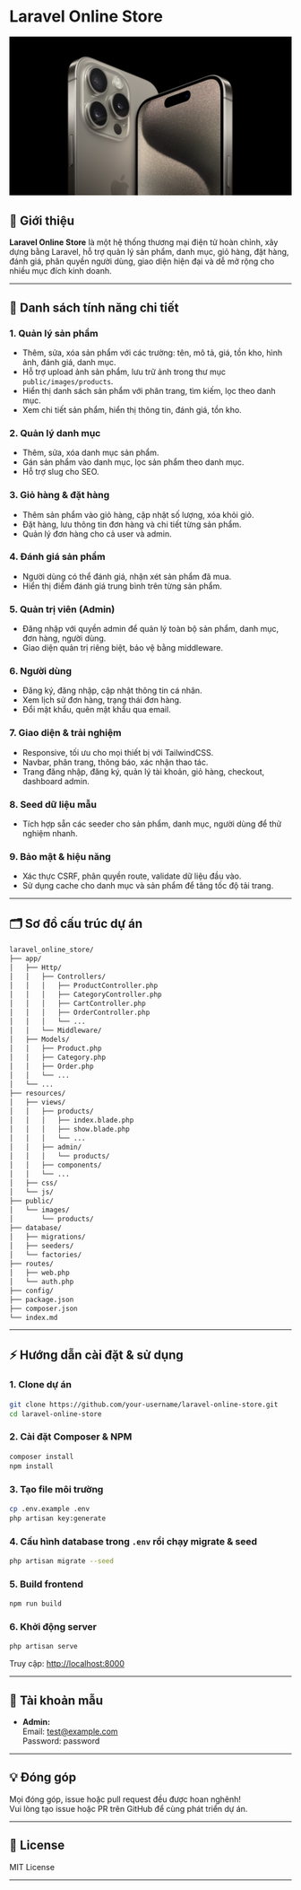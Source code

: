 # Laravel Online Store

![Laravel Online Store Banner](public/images/products/Apple-iPhone-15-Pro.png)

## 🛒 Giới thiệu

**Laravel Online Store** là một hệ thống thương mại điện tử hoàn chỉnh, xây dựng bằng Laravel, hỗ trợ quản lý sản phẩm, danh mục, giỏ hàng, đặt hàng, đánh giá, phân quyền người dùng, giao diện hiện đại và dễ mở rộng cho nhiều mục đích kinh doanh.

---

## 🌟 Danh sách tính năng chi tiết

### 1. Quản lý sản phẩm
- Thêm, sửa, xóa sản phẩm với các trường: tên, mô tả, giá, tồn kho, hình ảnh, đánh giá, danh mục.
- Hỗ trợ upload ảnh sản phẩm, lưu trữ ảnh trong thư mục `public/images/products`.
- Hiển thị danh sách sản phẩm với phân trang, tìm kiếm, lọc theo danh mục.
- Xem chi tiết sản phẩm, hiển thị thông tin, đánh giá, tồn kho.

### 2. Quản lý danh mục
- Thêm, sửa, xóa danh mục sản phẩm.
- Gán sản phẩm vào danh mục, lọc sản phẩm theo danh mục.
- Hỗ trợ slug cho SEO.

### 3. Giỏ hàng & đặt hàng
- Thêm sản phẩm vào giỏ hàng, cập nhật số lượng, xóa khỏi giỏ.
- Đặt hàng, lưu thông tin đơn hàng và chi tiết từng sản phẩm.
- Quản lý đơn hàng cho cả user và admin.

### 4. Đánh giá sản phẩm
- Người dùng có thể đánh giá, nhận xét sản phẩm đã mua.
- Hiển thị điểm đánh giá trung bình trên từng sản phẩm.

### 5. Quản trị viên (Admin)
- Đăng nhập với quyền admin để quản lý toàn bộ sản phẩm, danh mục, đơn hàng, người dùng.
- Giao diện quản trị riêng biệt, bảo vệ bằng middleware.

### 6. Người dùng
- Đăng ký, đăng nhập, cập nhật thông tin cá nhân.
- Xem lịch sử đơn hàng, trạng thái đơn hàng.
- Đổi mật khẩu, quên mật khẩu qua email.

### 7. Giao diện & trải nghiệm
- Responsive, tối ưu cho mọi thiết bị với TailwindCSS.
- Navbar, phân trang, thông báo, xác nhận thao tác.
- Trang đăng nhập, đăng ký, quản lý tài khoản, giỏ hàng, checkout, dashboard admin.

### 8. Seed dữ liệu mẫu
- Tích hợp sẵn các seeder cho sản phẩm, danh mục, người dùng để thử nghiệm nhanh.

### 9. Bảo mật & hiệu năng
- Xác thực CSRF, phân quyền route, validate dữ liệu đầu vào.
- Sử dụng cache cho danh mục và sản phẩm để tăng tốc độ tải trang.

---

## 🗂️ Sơ đồ cấu trúc dự án

```
laravel_online_store/
├── app/
│   ├── Http/
│   │   ├── Controllers/
│   │   │   ├── ProductController.php
│   │   │   ├── CategoryController.php
│   │   │   ├── CartController.php
│   │   │   ├── OrderController.php
│   │   │   └── ...
│   │   └── Middleware/
│   ├── Models/
│   │   ├── Product.php
│   │   ├── Category.php
│   │   ├── Order.php
│   │   └── ...
│   └── ...
├── resources/
│   ├── views/
│   │   ├── products/
│   │   │   ├── index.blade.php
│   │   │   ├── show.blade.php
│   │   │   └── ...
│   │   ├── admin/
│   │   │   └── products/
│   │   ├── components/
│   │   └── ...
│   ├── css/
│   └── js/
├── public/
│   └── images/
│       └── products/
├── database/
│   ├── migrations/
│   ├── seeders/
│   └── factories/
├── routes/
│   ├── web.php
│   └── auth.php
├── config/
├── package.json
├── composer.json
└── index.md
```

---

## ⚡ Hướng dẫn cài đặt & sử dụng

### 1. Clone dự án

```bash
git clone https://github.com/your-username/laravel-online-store.git
cd laravel-online-store
```

### 2. Cài đặt Composer & NPM

```bash
composer install
npm install
```

### 3. Tạo file môi trường

```bash
cp .env.example .env
php artisan key:generate
```

### 4. Cấu hình database trong `.env` rồi chạy migrate & seed

```bash
php artisan migrate --seed
```

### 5. Build frontend

```bash
npm run build
```

### 6. Khởi động server

```bash
php artisan serve
```

Truy cập: [http://localhost:8000](http://localhost:8000)

---

## 👤 Tài khoản mẫu

- **Admin:**  
  Email: test@example.com  
  Password: password

---

## 💡 Đóng góp

Mọi đóng góp, issue hoặc pull request đều được hoan nghênh!  
Vui lòng tạo issue hoặc PR trên GitHub để cùng phát triển dự án.

---

## 📄 License

MIT License

---